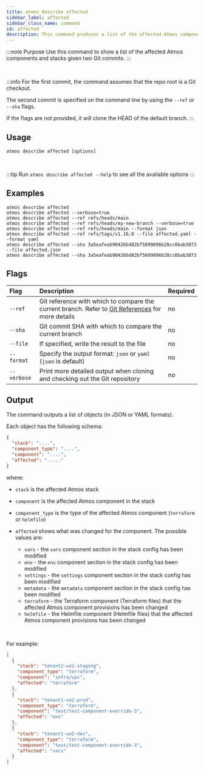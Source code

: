```yaml
---
title: atmos describe affected
sidebar_label: affected
sidebar_class_name: command
id: affected
description: This command produces a list of the affected Atmos components and stacks given two Git commits.
---
```


:::note Purpose
Use this command to show a list of the affected Atmos components and stacks given two Git commits.
:::

<br/>

:::info
For the first commit, the command assumes that the repo root is a Git checkout.

The second commit is specified on the command line by using the `--ref` or `--sha` flags.

If the flags are not provided, it will clone the HEAD of the default branch.
:::

## Usage

```shell
atmos describe affected [options]
```

<br/>

:::tip
Run `atmos describe affected --help` to see all the available options
:::

## Examples

```shell
atmos describe affected
atmos describe affected --verbose=true
atmos describe affected --ref refs/heads/main
atmos describe affected --ref refs/heads/my-new-branch --verbose=true
atmos describe affected --ref refs/heads/main --format json
atmos describe affected --ref refs/tags/v1.16.0 --file affected.yaml --format yaml
atmos describe affected --sha 3a5eafeab90426bd82bf5899896b28cc0bab3073 --file affected.json
atmos describe affected --sha 3a5eafeab90426bd82bf5899896b28cc0bab3073
```

## Flags

| Flag        | Description                                                                                                                                                     | Required |
|:------------|:----------------------------------------------------------------------------------------------------------------------------------------------------------------|:---------|
| `--ref`     | Git reference with which to compare the current branch. Refer to [Git References](https://git-scm.com/book/en/v2/Git-Internals-Git-References) for more details | no       |
| `--sha`     | Git commit SHA with which to compare the current branch                                                                                                         | no       |
| `--file`    | If specified, write the result to the file                                                                                                                      | no       |
| `--format`  | Specify the output format: `json` or `yaml` (`json` is default)                                                                                                 | no       |
| `--verbose` | Print more detailed output when cloning and checking out the Git repository                                                                                     | no       |

## Output

The command outputs a list of objects (in JSON or YAML formats).

Each object has the following schema:

```json
{
  "stack": "....",
  "component_type": "....",
  "component": "....",
  "affected": "....."
}
```

where:

- `stack` is the affected Atmos stack
- `component` is the affected Atmos component in the stack
- `component_type` is the type of the affected Atmos component (`terraform` or `helmfile`)
- `affected` shows what was changed for the component. The possible values are:

  - `vars` - the `vars` component section in the stack config has been modified
  - `env` - the `env` component section in the stack config has been modified
  - `settings` - the `settings` component section in the stack config has been modified
  - `metadata` - the `metadata` component section in the stack config has been modified
  - `terraform` - the Terraform component (Terraform files) that the affected Atmos component provisions has been changed
  - `helmfile` - the Helmfile component (Helmfile files) that the affected Atmos component provisions has been changed

<br/>

For example:

```json
[
  {
    "stack": "tenant2-ue2-staging",
    "component_type": "terraform",
    "component": "infra/vpc",
    "affected": "terraform"
  },
  {
    "stack": "tenant1-ue2-prod",
    "component_type": "terraform",
    "component": "test/test-component-override-3",
    "affected": "env"
  },
  {
    "stack": "tenant1-ue2-dev",
    "component_type": "terraform",
    "component": "test/test-component-override-3",
    "affected": "vars"
  }
]
```

